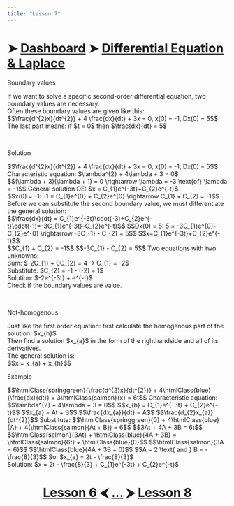 ```yaml
---
title: "Lesson 7"
---
```


# ➤ [Dashboard]() ➤ [Differential Equation & Laplace](Differential%20Equation%20&%20Laplace/Differential%20Equation%20&%20Laplace.md)

<div class="note">
    <p class="note-head highlight-salmon">Boundary values</p>
    <p class="note-bg">
        If we want to solve a specific second-order differential equation, two boundary values are necessary.<br>
        Often these boundary values are given like this:<br>
        $$\frac{d^{2}x}{dt^{2}} + 4 \frac{dx}{dt} + 3x = 0, x(0) = -1, Dx(0) = 5$$
        The last part means: if $t = 0$ then $\frac{dx}{dt} = 5$<br>
    </p>
</div>
<br>

<div class="note">
    <p class="note-head highlight-springgreen">Solution</p>
    <p class="note-bg">
        $$\frac{d^{2}x}{dt^{2}} + 4 \frac{dx}{dt} + 3x = 0, x(0) = -1, Dx(0) = 5$$
        Characteristic equation: $\lambda^{2} + 4\lambda + 3 = 0$<br>
        $$(\lambda + 3)(\lambda + 1) = 0 \rightarrow \lambda = -3 \text{of} \lambda = -1$$
        General solution DE: $x = C_{1}e^{-3t}+C_{2}e^{-t}$<br>
        $$x(0) = -1: -1 = C_{1}e^{0} + C_{2}e^{0} \rightarrow C_{1} + C_{2} = -1$$
        Before we can substitute the second boundary value, we must differentiate the general solution:<br>
        $$\frac{dx}{dt} = C_{1}e^{-3t}\cdot(-3)+C_{2}e^{-t}\cdot(-1)=-3C_{1}e^{-3t}-C_{2}e^{-t}$$
        $$Dx(0) = 5: 5 = -3C_{1}e^{0}-C_{2}e^{0} \rightarrow -3C_{1} - C_{2} = 5$$
        <span class="blue">$$x=C_{1}e^{-3t}+C_{2}e^{-t}$$</span>
        <br>
        <span class="salmon">$$C_{1} + C_{2} = -1$$</span>
        <span class="salmon">$$-3C_{1} - C_{2} = 5$$</span>
        Two equations with two unknowns:<br>
	Sum: <span class="salmon">$-2C_{1} + 0C_{2} = 4 -> C_{1} = -2$</span><br>
	Substitute: <span class="salmon">$C_{2} = -1 - (-2) = 1$</span><br>
	Solution: $-2e^{-3t} + e^{-t}$<br>
	Check if the boundary values are value.<br>
    </p>
</div>
<br>

<div class="note">
    <p class="note-head highlight-salmon">Not-homogenous</p>
    <p class="note-bg">
        Just like the first order equation: first calculate the homogenous part of the solution: $x_{h}$<br>
        Then find a solution $x_{a}$ in the form of the righthandside and all of its derivatives.<br>
        The general solution is:<br>
        $$x = x_{a} + x_{h}$$
    </p>
</div>

<div class="note">
    <p class="note-head highlight-springgreen">Example</p>
    <p class="note-bg">
        $$\htmlClass{springgreen}{\frac{d^{2}x}{dt^{2}}} + 4\htmlClass{blue}{\frac{dx}{dt}} + 3\htmlClass{salmon}{x} = 6t$$
        Characteristic equation: $$\lambda^{2} + 4\lambda + 3 = 0$$
        $$x_{h} = C_{1}e^{-3t} + C_{2}e^{-t}$$
        <span class="salmon">$$x_{a} = At + B$$</span>
        <span class="blue">$$\frac{dx_{a}}{dt} = A$$</span>
        <span class="springgreen">$$\frac{d_{2}x_{a}}{dt^{2}}$$</span>
        Substitute: $$\htmlClass{springgreen}{0} + 4\htmlClass{blue}{A} + 4(\htmlClass{salmon}{At + B}) = 6$$
        $$3At + 4A + 3B = 6t$$
        $$\htmlClass{salmon}{3At} + \htmlClass{blue}{4A + 3B} = \htmlClass{salmon}{6t} + \htmlClass{blue}{0}$$
        $$\htmlClass{salmon}{3A = 6}$$
        $$\htmlClass{blue}{4A + 3B = 0}$$
        $$A = 2 \text{ and } B = -\frac{8}{3}$$
        So: $x_{a} = 2t - \frac{8}{3}$<br>
        Solution: $x = 2t - \frac{8}{3} + C_{1}e^{-3t} + C_{2}e^{-t}$<br>
    </p>
</div>

# <center><a href="../Lesson-6">Lesson 6</a> ⮜ <a href="../Lesson-7">...</a> ⮞ <a href="../Lesson-8">Lesson 8</a></center>